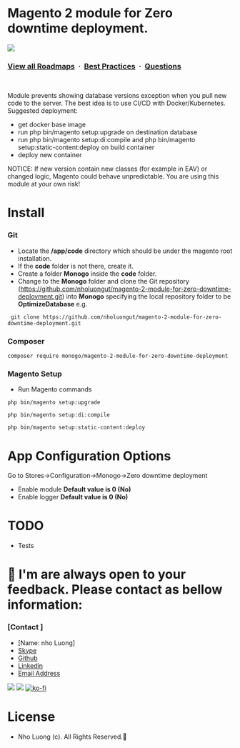 # Magento 2 module for Zero downtime deployment.

![](https://i.imgur.com/waxVImv.png)
### [View all Roadmaps](https://github.com/nholuongut/all-roadmaps) &nbsp;&middot;&nbsp; [Best Practices](https://github.com/nholuongut/all-roadmaps/blob/main/public/best-practices/) &nbsp;&middot;&nbsp; [Questions](https://www.linkedin.com/in/nholuong/)
<br/>

Module prevents showing database versions exception when you pull new code to the server.
The best idea is to use CI/CD with Docker/Kubernetes.
Suggested deployment:

- get docker base image
- run php bin/magento setup:upgrade on destination database
- run php bin/magento setup:di:compile and php bin/magento setup:static-content:deploy on build container
- deploy new container

NOTICE: If new version contain new classes (for example in EAV) or changed logic, Magento could behave unpredictable.
You are using this module at your own risk!

# **Install**

### Git
- Locate the **/app/code** directory which should be under the magento root installation.
- If the **code** folder is not there, create it.
- Create a folder **Monogo** inside the **code** folder. 
- Change to the **Monogo** folder and clone the Git repository (https://github.com/nholuongut/magento-2-module-for-zero-downtime-deployment.git) into **Monogo** specifying the local repository folder to be **OptimizeDatabase** 
e.g. 

``` git clone https://github.com/nholuongut/magento-2-module-for-zero-downtime-deployment.git```

### Composer
```composer require monogo/magento-2-module-for-zero-downtime-deployment```

### Magento Setup
- Run Magento commands

```php bin/magento setup:upgrade```

```php bin/magento setup:di:compile```

```php bin/magento setup:static-content:deploy```

# **App Configuration Options**

Go to Stores->Configuration->Monogo->Zero downtime deployment

- Enable module **Default value is 0 (No)**
- Enable logger **Default value is 0 (No)**

# **TODO**
- Tests

# 🚀 I'm are always open to your feedback.  Please contact as bellow information:
### [Contact ]
* [Name: nho Luong]
* [Skype](luongutnho_skype)
* [Github](https://github.com/nholuongut/)
* [Linkedin](https://www.linkedin.com/in/nholuong/)
* [Email Address](luongutnho@hotmail.com)

![](https://i.imgur.com/waxVImv.png)
![](Donate.png)
[![ko-fi](https://ko-fi.com/img/githubbutton_sm.svg)](https://ko-fi.com/nholuong)

# License
* Nho Luong (c). All Rights Reserved.🌟